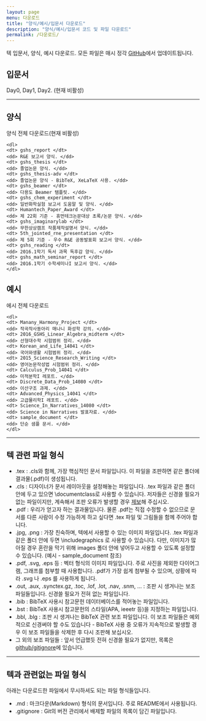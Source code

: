 ```yaml
---
layout: page
menu: 다운로드
title: "양식/예시/입문서 다운로드"
description: "양식/예시/입문서 코드 및 파일 다운로드"
permalink: /다운로드/
---
```


텍 입문서, 양식, 예시 다운로드. 모든 파일은 매시 정각 <a href="https://github.com/gshslatexintro">GitHub</a>에서 업데이트됩니다.

## 입문서

Day0, Day1, Day2. (현재 비활성)

<hr>

<div class="row">
  <div class="col cell1of2">
    <h2>양식</h2>
    양식 전체 다운로드(현재 비활성)
    
    <dl>
    <dt> gshs_report </dt>
    <dd> R&E 보고서 양식. </dd>
    <dt> gshs_thesis </dt>
    <dd> 졸업논문 양식. </dd>
    <dt> gshs_thesis-adv </dt>
    <dd> 졸업논문 양식 - BibTeX, XeLaTeX 사용. </dd>
    <dt> gshs_beamer </dt>
    <dd> 다용도 Beamer 템플릿. </dd>
    <dt> gshs_chem_experiment </dt>
    <dd> 일반화학실험 보고서 도움말 및 양식. </dd>
    <dt> Humantech_Paper_Award </dt>
    <dd> 제 22회 기준 - 휴먼테크논문대상 초록/논문 양식. </dd>
    <dt> gshs_imaginarylab </dt>
    <dd> 무한상상캠프 작품제작설명서 양식. </dd>
    <dt> 5th_jointed_rne_presentation </dt>
    <dd> 제 5회 기준 - 우수 R&E 공동발표회 보고서 양식. </dd>
    <dt> gshs_reading </dt>
    <dd> 2016.1학기 독서 과목 독후감 양식. </dd>
    <dt> gshs_math_seminar_report </dt>
    <dd> 2016.1학기 수학세미나I 보고서 양식. </dd>
    </dl>
    
  </div>
  <div class="col cell1of2">
    <h2>예시</h2>
    에시 전체 다운로드
    
    <dl>
    <dt> Manany_Harmony_Project </dt>
    <dd> 작곡작사동아리 매나니 화성학 강의. </dd>
    <dt> 2016_GSHS_Linear_Algebra_midterm </dt>
    <dd> 선형대수학 시험범위 정리. </dd>
    <dt> Korean_and_Life_14041 </dt>
    <dd> 국어와생활 시험범위 정리. </dd>
    <dt> 2015_Science_Research_Writing </dt>
    <dd> 영어논문작성법 시험범위 정리. </dd>
    <dt> Calculus_Prob_14041 </dt>
    <dd> 미적분학I 레포트. </dd>
    <dt> Discrete_Data_Prob_14080 </dt>
    <dd> 이산구조 과제. </dd>
    <dt> Advanced_Physics_14041 </dt>
    <dd> 고급물리학I 레포트. </dd>
    <dt> Science_In_Narratives_14080 </dt>
    <dd> Science in Narratives 발표자료. </dd>
    <dt> sample_document </dt>
    <dd> 단순 샘플 문서. </dd>
    </dl>
    
  </div>
</div>

<hr>

## 텍 관련 파일 형식

+ .tex : .cls와 함께, 가장 핵심적인 문서 파일입니다. 이 파일을 조판하면 같은 폴더에 결과물(.pdf)이 생성됩니다.
+ .cls : 디자이너가 문서 레이아웃을 설정해놓는 파일입니다. .tex 파일과 같은 폴더 안에 두고 있으면 \documentclass로 사용할 수 있습니다. 저자들은 신경쓸 필요가 없는 파일이지만, 계속해서 조판 오류가 발생할 경우 <a href="http://swpark.ddns.net/latex/도움/">제보</a>해 주십시오.
+ .pdf : 우리가 얻고자 하는 결과물입니다. 물론 .pdf는 직접 수정할 수 없으므로 문서를 다른 사람이 수정 가능하게 하고 싶다면 .tex 파일 및 그림들을 함께 주어야 합니다.
+ .jpg, .png : 가장 친숙하며, 텍에서 사용할 수 있는 이미지 파일입니다. .tex 파일과 같은 폴더 안에 두면 \includegraphics 로 사용할 수 있습니다. 다만, 이미지가 많아질 경우 혼란을 막기 위해 images 폴더 안에 넣어두고 사용할 수 있도록 설정할 수 있습니다. (예시 - sample_document 참조)
+ .pdf, .svg, .eps 등 : 벡터 형식의 이미지 파일입니다. 주로 사진을 제외한 다이어그램, 그래프를 첨부할 때 사용합니다. .pdf가 가장 쉽게 첨부될 수 있으며, 상황에 따라 .svg 나 .eps 를 사용하게 됩니다.
+ .out, .aux, .synctex.gz, .toc, .lof, .lot, .nav, .snm, ... : 조판 시 생겨나는 보조 파일들입니다. 신경쓸 필요가 전혀 없는 파일입니다.
+ .bib : BibTeX 사용시 참고문헌 데이터베이스를 적어놓는 파일입니다.
+ .bst : BibTeX 사용시 참고문헌의 스타일(APA, ieeetr 등)을 지정하는 파일입니다.
+ .bbl, .blg : 조판 시 생겨나는 BibTeX 관련 보조 파일입니다. 이 보조 파일들은 예외적으로 신경써야 할 수도 있습니다 - BibTeX 사용 중 오류가 지속적으로 발생할 경우 이 보조 파일들을 삭제한 후 다시 조판해 보십시오.
+ 그 외의 보조 파일들 : 앞서 언급했듯 전혀 신경쓸 필요가 없지만, 목록은 <a href="https://github.com/github/gitignore/blob/master/TeX.gitignore">github/gitignore</a>에 있습니다.

<hr>

## 텍과 관련없는 파일 형식

아래는 다운로드한 파일에서 무시하셔도 되는 파일 형식들입니다.

+ .md : 마크다운(Markdown) 형식의 문서입니다. 주로 README에서 사용됩니다.
+ .gitignore : Git의 버전 관리에서 배제할 파일의 목록이 담긴 파일입니다.
